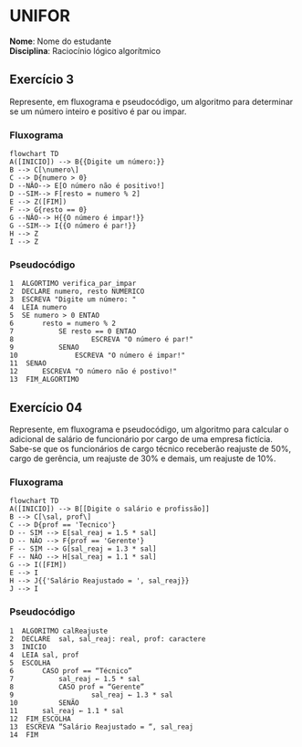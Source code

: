 # UNIFOR
**Nome**: Nome do estudante <br>
**Disciplina**: Raciocínio lógico algorítmico

## Exercício 3
Represente, em fluxograma e pseudocódigo, um algoritmo para determinar se um número inteiro e positivo é par ou impar.

### Fluxograma

```mermaid
flowchart TD
A([INICIO]) --> B{{Digite um número:}}
B --> C[\numero\]
C --> D{numero > 0}
D --NÂO--> E[O número não é positivo!]
D --SIM--> F[resto = numero % 2]
E --> Z([FIM])
F --> G{resto == 0}
G --NÂO--> H{{O número é impar!}}
G --SIM--> I{{O número é par!}}
H --> Z
I --> Z
```

### Pseudocódigo
```
1  ALGORTIMO verifica_par_impar
2  DECLARE numero, resto NUMERICO
3  ESCREVA "Digite um número: "
4  LEIA numero
5  SE numero > 0 ENTAO
6  		resto = numero % 2
7			SE resto == 0 ENTAO
8					ESCREVA "O número é par!"
9			SENAO
10				ESCREVA "O número é impar!"
11  SENAO
12 		ESCREVA "O número não é postivo!"
13  FIM_ALGORTIMO
```

## Exercício 04
Represente, em fluxograma e pseudocódigo, um algoritmo para calcular o adicional de salário de funcionário por cargo de uma empresa fictícia. Sabe-se que os funcionários de cargo técnico receberão reajuste de 50%, cargo de gerência, um reajuste de 30% e demais, um reajuste de 10%. 

### Fluxograma
```mermaid
flowchart TD
A([INICIO]) --> B[[Digite o salário e profissão]]
B --> C[\sal, prof\]
C --> D{prof == 'Tecnico'}
D -- SIM --> E[sal_reaj = 1.5 * sal]
D -- NÃO --> F{prof == 'Gerente'}
F -- SIM --> G[sal_reaj = 1.3 * sal]
F -- NÂO --> H[sal_reaj = 1.1 * sal]
G --> I([FIM])
E --> I
H --> J{{'Salário Reajustado = ', sal_reaj}}
J --> I
```
### Pseudocódigo
```
1  ALGORITMO calReajuste
2  DECLARE  sal, sal_reaj: real, prof: caractere
3  INICIO
4  LEIA sal, prof
5  ESCOLHA
6      	CASO prof == “Técnico”
7           sal_reaj ← 1.5 * sal
8 			CASO prof = “Gerente”
9  					sal_reaj ← 1.3 * sal
10 			SENÃO
11      sal_reaj ← 1.1 * sal
12  FIM_ESCOLHA
13  ESCREVA “Salário Reajustado = “, sal_reaj
14  FIM
```
